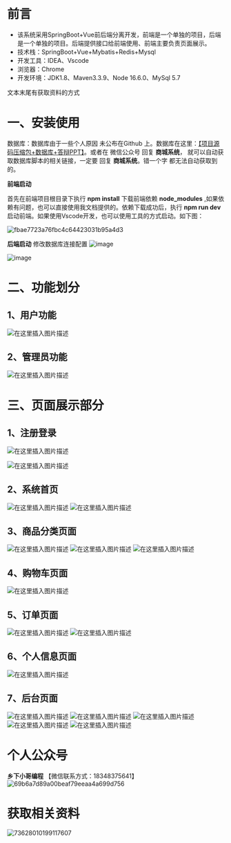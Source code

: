# 前言
- 该系统采用SpringBoot+Vue前后端分离开发，前端是一个单独的项目，后端是一个单独的项目。后端提供接口给前端使用、前端主要负责页面展示。
- 技术栈：SpringBoot+Vue+Mybatis+Redis+Mysql
- 开发工具：IDEA、Vscode
- 浏览器：Chrome
- 开发环境：JDK1.8、Maven3.3.9、Node 16.6.0、MySql 5.7

文本末尾有获取资料的方式

# 一、安装使用
数据库：数据库由于一些个人原因 未公布在Github 上。数据库在这里：<a href ="https://mbd.pub/o/bread/mbd-ZpaXlJtt" >【项目源码压缩包+数据库+答辩PPT】</a>。或者在 微信公众号 回复 **商城系统**， 就可以自动获取数据库脚本的相关链接，一定要 回复 **商城系统**。错一个字 都无法自动获取到的。

**前端启动**

首先在前端项目根目录下执行 **npm install** 下载前端依赖 **node_modules** ,如果依赖有问题，也可以直接使用我文档提供的。依赖下载成功后，执行 **npm run dev** 启动前端。如果使用Vscode开发，也可以使用工具的方式启动。如下图：

![fbae7723a76fbc4c64423031b95a4d3](https://github.com/zhengyuzh/mallsystem/assets/95670150/a564e257-e31a-461e-a608-42351e89e37c)


**后端启动**
修改数据库连接配置
![image](https://github.com/zhengyuzh/mallsystem/assets/95670150/a86dce3f-ba60-4e7a-82c9-7262d8f6f717)

![image](https://github.com/zhengyuzh/mallsystem/assets/95670150/b308161b-a96b-4f6b-8592-3b03f2447df3)



# 二、功能划分

## 1、用户功能

![在这里插入图片描述](https://img-blog.csdnimg.cn/direct/5fe111c0af894e6582a9b157dff7cc6f.png#pic_center)

## 2、管理员功能

![在这里插入图片描述](https://img-blog.csdnimg.cn/direct/7f57040e57f34e4aa58891b1faa3b095.png#pic_center)


# 三、页面展示部分

## 1、注册登录

![在这里插入图片描述](https://img-blog.csdnimg.cn/direct/85ba864d570845fbbaa470e9ce22c46f.png)

![在这里插入图片描述](https://img-blog.csdnimg.cn/direct/fcbb8b4ca05c436ab083d1b56729115b.png)

## 2、系统首页

![在这里插入图片描述](https://img-blog.csdnimg.cn/direct/1bcc3740bfc54c889c468fd2518e2d60.png)
![在这里插入图片描述](https://img-blog.csdnimg.cn/direct/1c4601f3e36a43dea1a95779a8c1e9e4.png)

## 3、商品分类页面

![在这里插入图片描述](https://img-blog.csdnimg.cn/direct/989e497373dc429baf329b74c73141b5.png)
![在这里插入图片描述](https://img-blog.csdnimg.cn/direct/50b3c947664841e08ce1c9b05729960d.png)
![在这里插入图片描述](https://img-blog.csdnimg.cn/direct/a40c0ca40dfa433badca9c1e930cd0c3.png)

## 4、购物车页面

![在这里插入图片描述](https://img-blog.csdnimg.cn/direct/7ab50e0f7a3c4d4ba134d121dc7e6490.png)

## 5、订单页面
![在这里插入图片描述](https://img-blog.csdnimg.cn/direct/24d6bdbfe2ea40e8b8e9620351413f99.png)
![在这里插入图片描述](https://img-blog.csdnimg.cn/direct/a9560db0563f491992023c31b91182e3.png)

## 6、个人信息页面
![在这里插入图片描述](https://img-blog.csdnimg.cn/direct/5e0bc0baaf334f25a956eb3c20960a18.png)

## 7、后台页面
![在这里插入图片描述](https://img-blog.csdnimg.cn/direct/fd2d26c0566145dab8ce8f4eea5e43d2.png)
![在这里插入图片描述](https://img-blog.csdnimg.cn/direct/51c3adbd2a204e4ab3899ca72f340c39.png)
![在这里插入图片描述](https://img-blog.csdnimg.cn/direct/09d1b92457fe49da8cfd157c2c33db2c.png)
![在这里插入图片描述](https://img-blog.csdnimg.cn/direct/406d85b8fbd84e57adb704a134ea29a4.png)
![在这里插入图片描述](https://img-blog.csdnimg.cn/direct/b58eb6b7bd634c8d8048f9c465274795.png)

# 个人公众号
**乡下小哥编程**
 【微信联系方式：18348375641】
![69b6a7d89a00beaf79eeaa4a699d756](https://github.com/user-attachments/assets/b50e9711-cb02-4b38-9338-f70ca9248137)

# 获取相关资料
![73628010199117607](https://github.com/zhengyuzh/mallsystem/assets/95670150/bef4ed64-2e0a-4dd8-a02e-a6aa85968fa0)
             
